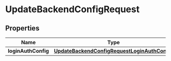 

# UpdateBackendConfigRequest


## Properties

| Name | Type | Description | Notes |
|------------ | ------------- | ------------- | -------------|
|**loginAuthConfig** | [**UpdateBackendConfigRequestLoginAuthConfig**](UpdateBackendConfigRequestLoginAuthConfig.md) |  |  [optional] |




